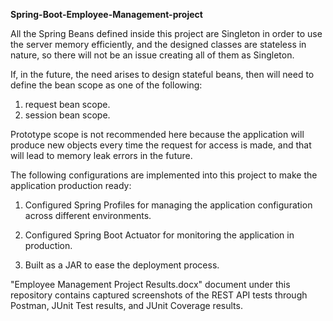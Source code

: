 **Spring-Boot-Employee-Management-project**


All the Spring Beans defined inside this project are Singleton in order to use the server memory efficiently, and the designed classes are stateless in nature, so there will not be an issue creating all of them as Singleton. 

If, in the future, the need arises to design stateful beans, then will need to define the bean scope as one of the following:
1. request bean scope.
2. session bean scope.

Prototype scope is not recommended here because the application will produce new objects every time the request for access is made, and that will lead to memory leak errors in the future.

The following configurations are implemented into this project to make the application production ready:

1. Configured Spring Profiles for managing the application configuration across different environments.

2. Configured Spring Boot Actuator for monitoring the application in production.

3. Built as a JAR to ease the deployment process.

"Employee Management Project Results.docx" document under this repository contains captured screenshots of the REST API tests through Postman, JUnit Test results, and JUnit Coverage results.
